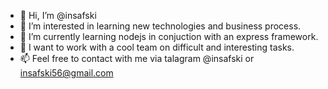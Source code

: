 - 👋 Hi, I’m @insafski
- 👀 I’m interested in learning new technologies and business process.
- 🌱 I’m currently learning nodejs in conjuction with an express framework.
- 💞️ I want to work with a cool team on difficult and interesting tasks.
- 📫 Feel free to contact with me via talagram @insafski or insafski56@gmail.com

<!---
insafski/insafski is a ✨ special ✨ repository because its `README.md` (this file) appears on your GitHub profile.
You can click the Preview link to take a look at your changes.
--->
